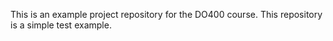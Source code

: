 This is an example project repository for the DO400 course.
This repository is a simple test example.
